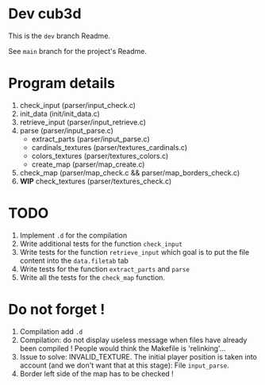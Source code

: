 # Dev cub3d
This is the `dev` branch Readme.

See `main` branch for the project's Readme.

# Program details

1. check_input (parser/input_check.c)
2. init_data (init/init_data.c)
3. retrieve_input (parser/input_retrieve.c)
4. parse (parser/input_parse.c) 
	- extract_parts (parser/input_parse.c)
	- cardinals_textures (parser/textures_cardinals.c)
	- colors_textures (parser/textures_colors.c)
	- create_map (parser/map_create.c)
5. check_map (parser/map_check.c && parser/map_borders_check.c)
6. **WIP** check_textures (parser/textures_check.c)

# TODO

1. Implement `.d` for the compilation
2. Write additional tests for the function `check_input`
3. Write tests for the function `retrieve_input` which goal is to put the file content into the `data.filetab` tab
4. Write tests for the function `extract_parts` and `parse`
5. Write all the tests for the `check_map` function.

# Do not forget !

1. Compilation add `.d`
2. Compilation: do not display useless message when files have already been compiled ! People would think the Makefile is 'relinking'...
3. Issue to solve: INVALID_TEXTURE. The initial player position is taken into account (and we don't want that at this stage): File `input_parse`.
4. Border left side of the map has to be checked !
